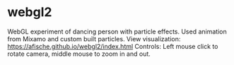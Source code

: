 # webgl2
WebGL experiment of dancing person with particle effects. Used animation from Mixamo and custom built particles.
View visualization: https://afische.github.io/webgl2/index.html
Controls: Left mouse click to rotate camera, middle mouse to zoom in and out.
